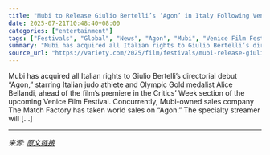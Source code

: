 ```yaml
---
title: "Mubi to Release Giulio Bertelli’s ‘Agon’ in Italy Following Venice Critics’ Week Launch, Match Factory Takes World Sales (EXCLUSIVE)"
date: 2025-07-21T10:48:40+08:00
categories: ["entertainment"]
tags: ["Festivals", "Global", "News", "Agon", "Mubi", "Venice Film Festival"]
summary: "Mubi has acquired all Italian rights to Giulio Bertelli’s directorial debut “Agon,” starring Italian judo athlete and Olympic Gold medalist Alice Bellandi, ahead of the film&#8217;s premiere in the Cr"
source_url: "https://variety.com/2025/film/festivals/mubi-release-giulio-bertelli-agon-italy-venice-launch-1236465387/"
---
```


Mubi has acquired all Italian rights to Giulio Bertelli’s directorial debut “Agon,” starring Italian judo athlete and Olympic Gold medalist Alice Bellandi, ahead of the film&#8217;s premiere in the Critics’ Week section of the upcoming Venice Film Festival. Concurrently, Mubi-owned sales company The Match Factory has taken world sales on &#8220;Agon.&#8221; The specialty streamer will [&#8230;]

---

*来源: [原文链接](https://variety.com/2025/film/festivals/mubi-release-giulio-bertelli-agon-italy-venice-launch-1236465387/)*
